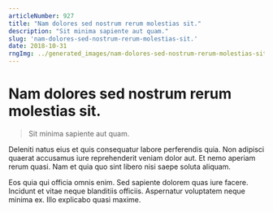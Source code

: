 ```yaml
---
articleNumber: 927
title: "Nam dolores sed nostrum rerum molestias sit."
description: "Sit minima sapiente aut quam."
slug: 'nam-dolores-sed-nostrum-rerum-molestias-sit.'
date: 2018-10-31
rngImg: ../generated_images/nam-dolores-sed-nostrum-rerum-molestias-sit..jpg
---
```


# Nam dolores sed nostrum rerum molestias sit.

> Sit minima sapiente aut quam.

Deleniti natus eius et quis consequatur labore perferendis quia. Non adipisci quaerat accusamus iure reprehenderit veniam dolor aut. Et nemo aperiam rerum quasi. Nam et quia quo sint libero nisi saepe soluta aliquam.
 Eos quia qui officia omnis enim. Sed sapiente dolorem quas iure facere. Incidunt et vitae neque blanditiis officiis. Aspernatur voluptatem neque minima ex. Illo explicabo quasi maxime.
